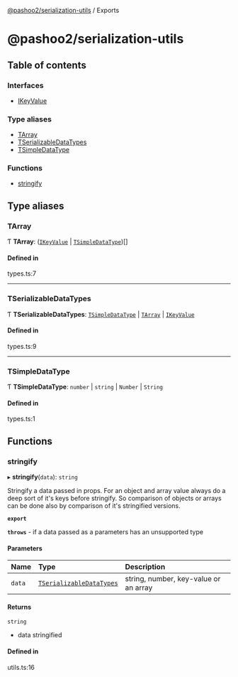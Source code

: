[@pashoo2/serialization-utils](README.md) / Exports

# @pashoo2/serialization-utils

## Table of contents

### Interfaces

- [IKeyValue](interfaces/ikeyvalue.md)

### Type aliases

- [TArray](modules.md#tarray)
- [TSerializableDataTypes](modules.md#tserializabledatatypes)
- [TSimpleDataType](modules.md#tsimpledatatype)

### Functions

- [stringify](modules.md#stringify)

## Type aliases

### TArray

Ƭ **TArray**: ([`IKeyValue`](interfaces/ikeyvalue.md) \| [`TSimpleDataType`](modules.md#tsimpledatatype))[]

#### Defined in

types.ts:7

___

### TSerializableDataTypes

Ƭ **TSerializableDataTypes**: [`TSimpleDataType`](modules.md#tsimpledatatype) \| [`TArray`](modules.md#tarray) \| [`IKeyValue`](interfaces/ikeyvalue.md)

#### Defined in

types.ts:9

___

### TSimpleDataType

Ƭ **TSimpleDataType**: `number` \| `string` \| `Number` \| `String`

#### Defined in

types.ts:1

## Functions

### stringify

▸ **stringify**(`data`): `string`

Stringify a data passed in props.
For an object and array value always do a deep sort of it's keys before stringify.
So comparison of objects or arrays can be done also by comparison of it's
stringified versions.

**`export`**

**`throws`** - if a data passed as a parameters has an unsupported type

#### Parameters

| Name | Type | Description |
| :------ | :------ | :------ |
| `data` | [`TSerializableDataTypes`](modules.md#tserializabledatatypes) | string, number, key-value or an array |

#### Returns

`string`

- data stringified

#### Defined in

utils.ts:16

